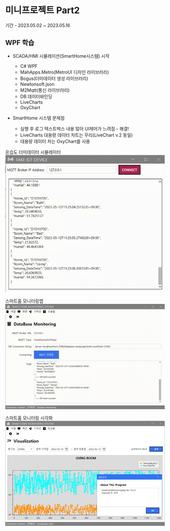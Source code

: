 # 미니프로젝트 Part2
기간 - 2023.05.02 ~ 2023.05.16

## WPF 학습
- SCADA/HMI 시뮬레이션(SmartHome시스템) 시작
	- C# WPF
	- MahApps.Metro(MetroUI 디자인 라이브러리)
	- Bogus(더미데이터 생성 라이브러리)
	- Newtonsoft.json
	- M2Mqtt(통신 라이브러리)
	- DB 데이터바인딩
	- LiveCharts
	- OxyChart

- SmartHome 시스템 문제점
	- 실행 후 로그 텍스트박스 내용 많아 UI제어가 느려짐 - 해결!
	- LiveCharts 대용량 데이터 차트는 무리(LiveChart v.2 동일)
	- 대용량 데이터 차는 OxyChart를 사용
	
온습도 더미데이터 시뮬레이터
<img src="https://github.com/mini9155/miniprogects/blob/main/part2/studySCADA/ScadaSimulation/dummy.gif">

스마트홈 모니터링앱
<img src="https://github.com/mini9155/miniprogects/blob/main/part2/studySCADA/ScadaSimulation/monitor.gif">

스마트홈 모니터링 시각화
<img src="https://github.com/mini9155/miniprogects/blob/main/part2/studySCADA/ScadaSimulation/see.png">


	
